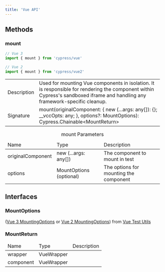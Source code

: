 ```yaml
---
title: 'Vue API'
---
```


## Methods

### mount

```js
// Vue 3
import { mount } from 'cypress/vue'

// Vue 2
import { mount } from 'cypress/vue2'
```

<table class="api-table table-list">
  <tr>
    <td>Description</td>
    <td>
      Used for mounting Vue components in isolation. It is
      responsible for rendering the component within Cypress's sandboxed iframe and
      handling any framework-specific cleanup.
    </td>  
  </tr>
  <tr>
    <td>Signature</td>
    <td>mount(originalComponent: { new (...args: any[]): {}; __vccOpts: any; }, options?: MountOptions): Cypress.Chainable&lt;MountReturn&gt;</td>
  </tr>
</table>

<table class="api-table">
  <caption>mount Parameters</caption>
    <thead>
    <td>Name</td>
    <td>Type</td>
    <td>Description</td>
  </thead>
  <tr>
    <td>originalComponent</td>
    <td>new (...args: any[])</td>
    <td>The component to mount in test</td>
  </tr>
  <tr>
    <td>options</td>
    <td>MountOptions (optional)</td>
    <td>The options for mounting the component</td>
  </tr>
</table>

## Interfaces

### MountOptions

([Vue 3 MountingOptions](https://test-utils.vuejs.org/api/#mount) or
[Vue 2 MountingOptions](https://v1.test-utils.vuejs.org/api/options.html)) from
[Vue Test Utils](https://test-utils.vuejs.org/)

### MountReturn

<table class="api-table">
  <thead>
    <td>Name</td>
    <td>Type</td>
    <td>Description</td>
  </thead>
  <tr>
    <td>wrapper</td>
    <td>VueWrapper</td>
    <td></td>
  </tr>
  <tr>
    <td>component</td>
    <td>VueWrapper</td>
    <td></td>
  </tr>
</table>
